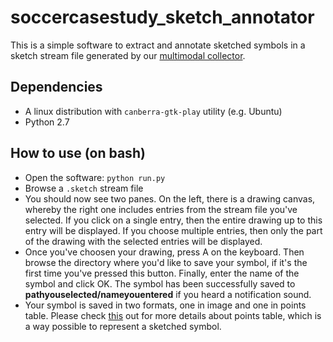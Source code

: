 # soccercasestudy_sketch_annotator
This is a simple software to extract and annotate sketched symbols in a sketch stream file generated by our [multimodal collector](https://github.com/ozymaxx/socceruserstudy). 

## Dependencies
* A linux distribution with `canberra-gtk-play` utility (e.g. Ubuntu)
* Python 2.7

## How to use (on bash)
* Open the software: `python run.py`
* Browse a `.sketch` stream file
* You should now see two panes. On the left, there is a drawing canvas, whereby the right one includes entries from the stream file you've selected. If you click on a single entry, then the entire drawing up to this entry will be displayed. If you choose multiple entries, then only the part of the drawing with the selected entries will be displayed.
* Once you've choosen your drawing, press A on the keyboard. Then browse the directory where you'd like to save your symbol, if it's the first time you've pressed this button. Finally, enter the name of the symbol and click OK. The symbol has been successfully saved to **pathyouselected/nameyouentered** if you heard a notification sound. 
* Your symbol is saved in two formats, one in image and one in points table. Please check [this](https://github.com/ozymaxx/sketchfe/) out for more details about points table, which is a way possible to represent a sketched symbol.
